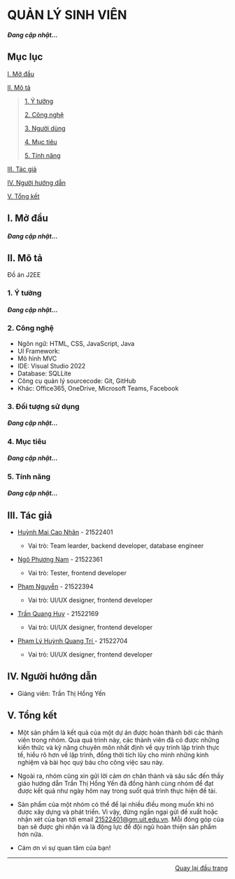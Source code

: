 ﻿<div id="Top"></div>

# QUẢN LÝ SINH VIÊN
##### Đang cập nhật...

## Mục lục

 [I. Mở đầu](#Modau)

 [II. Mô tả](#Mota)

> [1. Ý tưởng](#Ytuong)
>
> [2. Công nghệ](#Congnghe)
>
> [3. Người dùng](#Doituongsudung)
>
> [4. Mục tiêu](#Muctieu)
>
> [5. Tính năng](#Tinhnang)

[III. Tác giả](#Tacgia)

[IV. Người hướng dẫn](#Nguoihuongdan)

[V. Tổng kết](#Tongket)


<!-- MỞ ĐẦU -->
<div id="Modau"></div>

## I. Mở đầu

##### Đang cập nhật...

<!-- MÔ TẢ -->
<div id="Mota"></div>

## II. Mô tả

<!-- Ý TƯỞNG -->
<div id="Ytuong">Đồ án J2EE </div>

### 1. Ý tưởng
##### Đang cập nhật...


<div id="Congnghe"></div>

### 2. Công nghệ
* Ngôn ngữ: HTML, CSS, JavaScript, Java
* UI Framework: 
* Mô hình MVC 
* IDE: Visual Studio 2022
* Database: SQLLite
* Công cụ quản lý sourcecode: Git, GitHub
* Khác: Office365, OneDrive, Microsoft Teams, Facebook

<div id="Doituongsudung"></div>

### 3. Đối tượng sử dụng

##### Đang cập nhật...

<div id="Muctieu"></div>

### 4. Mục tiêu

##### Đang cập nhật...

<div id="Tinhnang"></div>

### 5. Tính năng

##### Đang cập nhật...

<!-- TÁC GIẢ -->
<div id="Tacgia"></div>

## III. Tác giả

* [Huỳnh Mai Cao Nhân](https://github.com/HuynhNhan0330) - 21522401
    * Vai trò: Team learder, backend developer, database engineer

* [Ngô Phương Nam](https://github.com/dunoiww) - 21522361
    * Vai trò: Tester, frontend developer

* [Phạm Nguyễn](https://github.com/kazei1211) - 21522394
    * Vai trò: UI/UX designer, frontend developer

* [Trần Quang Huy]() - 21522169
    * Vai trò: UI/UX designer, frontend developer
      
* [Phạm Lý Huỳnh Quang Trí ]() - 21522704
    * Vai trò: UI/UX designer, frontend developer

<!-- NGƯỜI HƯỚNG DẪN -->
<div id="Nguoihuongdan"></div>

## IV. Người hướng dẫn

* Giảng viên: Trần Thị Hồng Yến

<!-- TỔNG KẾT -->
<div id="Tongket"></div>

## V. Tổng kết
* Một sản phẩm là kết quả của một dự án được hoàn thành bởi các thành viên trong nhóm. Qua quá trình này, các thành viên đã có được những kiến ​​thức và kỹ năng chuyên môn nhất định về quy trình lập trình thực tế, hiểu rõ hơn về lập trình, đồng thời tích lũy cho mình những kinh nghiệm và bài học quý báu cho công việc sau này.

* Ngoài ra, nhóm cũng xin gửi lời cảm ơn chân thành và sâu sắc đến thầy giáo hướng dẫn Trần Thị Hồng Yến đã đồng hành cùng nhóm để đạt được kết quả như ngày hôm nay trong suốt quá trình thực hiện đề tài.

* Sản phẩm của một nhóm có thể để lại nhiều điều mong muốn khi nó được xây dựng và phát triển. Vì vậy, đừng ngần ngại gửi đề xuất hoặc nhận xét của bạn tới email 21522401@gm.uit.edu.vn. Mỗi đóng góp của bạn sẽ được ghi nhận và là động lực để đội ngũ hoàn thiện sản phẩm hơn nữa.

* Cám ơn vì sự quan tâm của bạn!

---

<p align="right"><a href="#Top">Quay lại đầu trang</a></p>
